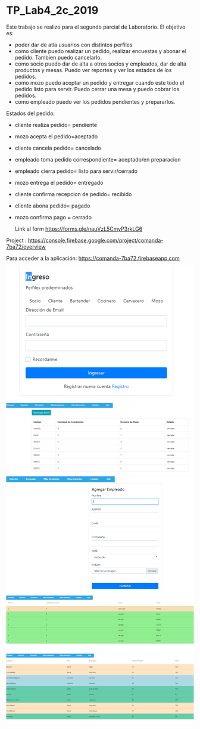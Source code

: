 # TP_Lab4_2c_2019

Este trabajo se realizo para el segundo parcial de Laboratorio. 
El objetivo es:
- poder dar de atla usuarios con distintos perfiles
- como cliente puedo realizar un pedido, realizar encuestas y abonar el pedido. Tambien puedo cancelarlo.
- como socio puedo dar de alta a otros socios y empleados, dar de alta productos y mesas. Puedo ver reportes y ver los estados de los pedidos.
- como mozo puedo aceptar un pedido y entregar cuando este todo el pedido listo para servir. Puedo cerrar una mesa y puedo cobrar los pedidos.
- como empleado puedo ver los pedidos pendientes y prepararlos.

Estados del pedido:
- cliente realiza pedido= pendiente
- mozo acepta el pedido=aceptado
- cliente cancela pedido= cancelado
- empleado toma pedido correspondiente= aceptado/en preparacion
- empleado cierra pedido= listo para servir/cerrado
- mozo entrega el pedido= entregado
- cliente confirma recepcion de pedido= recibido
- cliente abona pedido= pagado
- mozo confirma pago = cerrado


   Link al form https://forms.gle/nauVzL5CmyP3rkLG6
   
Project : https://console.firebase.google.com/project/comanda-7ba72/overview

Para acceder a la aplicación: https://comanda-7ba72.firebaseapp.com


<img src="https://github.com/paolaTorrealba/TP_Lab4_2c_2019/blob/master/comanda/src/assets/images/Screenshot_1.png" ></img>
<img src="https://github.com/paolaTorrealba/TP_Lab4_2c_2019/blob/master/comanda/src/assets/images/Screenshot_2.png" ></img>
<img src="https://github.com/paolaTorrealba/TP_Lab4_2c_2019/blob/master/comanda/src/assets/images/Screenshot_3.png" ></img>
<img src="https://github.com/paolaTorrealba/TP_Lab4_2c_2019/blob/master/comanda/src/assets/images/Screenshot_4.png" ></img>
<img src="https://github.com/paolaTorrealba/TP_Lab4_2c_2019/blob/master/comanda/src/assets/images/Screenshot_5.png" ></img>
